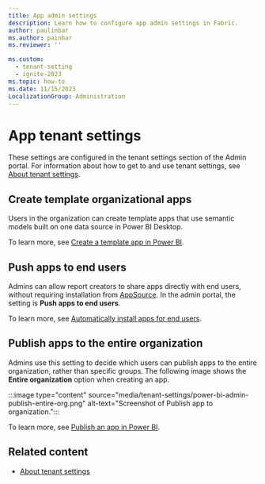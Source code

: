 ```yaml
---
title: App admin settings
description: Learn how to configure app admin settings in Fabric.
author: paulinbar
ms.author: painbar
ms.reviewer: ''

ms.custom:
  - tenant-setting
  - ignite-2023
ms.topic: how-to
ms.date: 11/15/2023
LocalizationGroup: Administration
---
```


# App tenant settings

These settings are configured in the tenant settings section of the Admin portal. For information about how to get to and use tenant settings, see [About tenant settings](tenant-settings-index.md).

## Create template organizational apps

Users in the organization can create template apps that use semantic models built on one data source in Power BI Desktop.

To learn more, see [Create a template app in Power BI](/power-bi/connect-data/service-template-apps-create).

## Push apps to end users

Admins can allow report creators to share apps directly with end users, without requiring installation from [AppSource](https://appsource.microsoft.com). In the admin portal, the setting is **Push apps to end users**.

To learn more, see [Automatically install apps for end users](/power-bi/collaborate-share/service-create-distribute-apps#automatically-install-apps-for-end-users).

## Publish apps to the entire organization

Admins use this setting to decide which users can publish apps to the entire organization, rather than specific groups. The following image shows the **Entire organization** option when creating an app.

:::image type="content" source="media/tenant-settings/power-bi-admin-publish-entire-org.png" alt-text="Screenshot of Publish app to organization.":::

To learn more, see [Publish an app in Power BI](/power-bi/collaborate-share/service-create-distribute-apps#publish-the-app-to-your-entire-organization).

## Related content

* [About tenant settings](tenant-settings-index.md)
